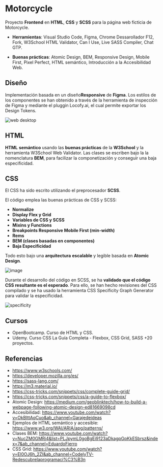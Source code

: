 # Motorcycle
Proyecto **Frontend** en **HTML**, **CSS** y **SCSS** para la página web ficticia de Motorcycle.

- **Herramientas**: Visual Studio Code, Figma, Chrome Dessarollador F12, Fork, W3School HTML Validator, Can I Use, Live SASS Compiler, Chat GTP. 

- **Buenas prácticas**: Atomic Design, BEM, Responsive Design, Mobile First, Pixel Perfect, HTML semántico, Introducción a la Accesibilidad Web.

## Diseño
Implementación basada en un diseño**Responsive** de **Figma**. Los estilos de los componentes se han obtenido a través de la herramienta de inspección de Figma y mediante el pluggin Locofy.ai, el cual permite exportar los Design Tokens.

![web desktop](https://user-images.githubusercontent.com/124876049/228622267-ea062354-6d5d-45eb-b3b4-010f74fe229f.jpg)

## HTML
**HTML** **semántico** usando las **buenas prácticas** de la **W3School** y la herramienta W3School Web Validator. Las clases se escriben bajo la la nomenclatura **BEM**, para facilizar la componetización y conseguir una baja especificidad.

## CSS
El CSS ha sido escrito utilizando el preprocesador **SCSS**.

El código emplea las buenas prácticas de CSS y SCSS:
- **Normalize**
- **Display Flex y Grid**
- **Variables de CSS y SCSS**
- **Mixins y Functions**
- **Breakpoints Responsive Mobile First (min-width)**
- **Rems**
- **BEM (clases basadas en componentes)**
- **Baja Especificidad**

Todo esto bajo una **arquitectura** **escalable** y legible basada en **Atomic Design**.

![image](https://github.com/CristinaMitrica/proyecto-practica-html-css/assets/124876049/9a21d4a0-430f-45af-83b8-f96dad413bfe)

Durante el desarrollo del código en SCSS, se ha **validado que el código CSS resultante es el esperado**. Para ello, se han hecho revisiones del CSS compilado y se ha usado la herramienta CSS Specificity Graph Generator para validar la especificidad.

![specificity](https://user-images.githubusercontent.com/124876049/228622425-f06d8395-31a7-4a4f-8fb2-488d9de7a0f5.png)

## Cursos
- OpenBootcamp. Curso de HTML y CSS.
- Udemy. Curso CSS La Guía Completa - Flexbox, CSS Grid, SASS +20 proyectos.

## Referencias
- https://www.w3schools.com/
- https://developer.mozilla.org/es/
- https://sass-lang.com/
- https://m3.material.io/
- https://css-tricks.com/snippets/css/complete-guide-grid/
- https://css-tricks.com/snippets/css/a-guide-to-flexbox/
- Atomic Design: https://medium.com/geoblinktech/how-to-build-a-webpage-following-atomic-design-ed81669098cd
- Accesibilidad: https://www.youtube.com/watch?v=OkBIttAqCuo&ab_channel=Garajedeideas
- Ejemplos de HTML semántico y accesible: https://www.w3.org/WAI/ARIA/apg/patterns/
- Clases BEM: https://www.youtube.com/watch?v=NucZM0GMRi4&list=PLJpymL0goBgEi9123aDkagpGpKkESbrsz&index=7&ab_channel=EduardoFierro
- CSS Grid: https://www.youtube.com/watch?v=El0OJ6h_2ZI&ab_channel=CodelyTV-Redescubrelaprogramaci%C3%B3n
